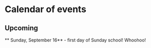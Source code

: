 # Calendar of events

Upcoming
------

** Sunday, September 16** - first day of Sunday school!  Whoohoo!
